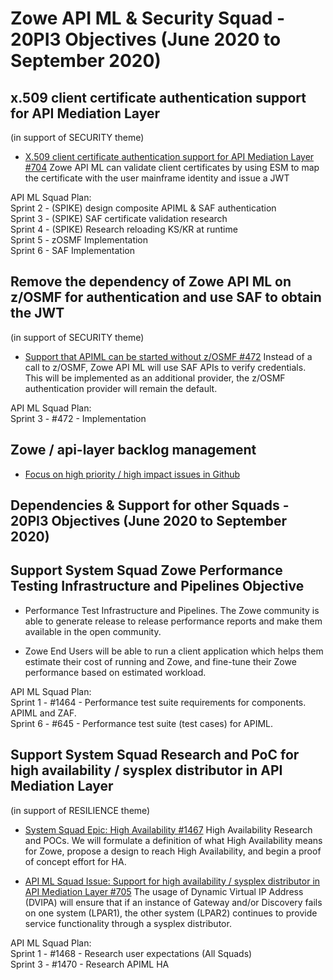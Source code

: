 # Zowe API ML & Security Squad - 20PI3 Objectives (June 2020 to September 2020)


## x.509 client certificate authentication support for API Mediation Layer
(in support of SECURITY theme)

* [X.509 client certificate authentication support for API Mediation Layer #704](https://github.com/zowe/api-layer/issues/704)
Zowe API ML can validate client certificates by using ESM to map the certificate with the user mainframe identity and issue a JWT

API ML Squad Plan:  
Sprint 2 - (SPIKE) design composite APIML & SAF authentication  
Sprint 3 - (SPIKE) SAF certificate validation research  
Sprint 4 - (SPIKE) Research reloading KS/KR at runtime  
Sprint 5 - zOSMF Implementation  
Sprint 6 - SAF Implementation  

## Remove the dependency of Zowe API ML on z/OSMF for authentication and use SAF to obtain the JWT
(in support of SECURITY theme)

* [Support that APIML can be started without z/OSMF #472](https://github.com/zowe/api-layer/issues/472)
Instead of a call to z/OSMF, Zowe API ML will use SAF APIs to verify credentials. This will be implemented as an additional provider, the z/OSMF authentication provider will remain the default.

API ML Squad Plan:  
Sprint 3 - #472 - Implementation

## Zowe / api-layer backlog management

* [Focus on high priority / high impact issues in Github](https://github.com/zowe/api-layer/labels/20PI3)


## Dependencies & Support for other Squads - 20PI3 Objectives (June 2020 to September 2020)


## Support System Squad Zowe Performance Testing Infrastructure and Pipelines Objective

* Performance Test Infrastructure and Pipelines. The Zowe community is able to generate release to release performance reports and make them available in the open community.

* Zowe End Users will be able to run a client application which helps them estimate their cost of running and Zowe, and fine-tune their Zowe performance based on estimated workload.

API ML Squad Plan:  
Sprint 1 - #1464 - Performance test suite requirements for components. APIML and ZAF.  
Sprint 6 - #645 - Performance test suite (test cases) for APIML.

## Support System Squad Research and PoC for high availability / sysplex distributor in API Mediation Layer
(in support of RESILIENCE theme)

* [System Squad Epic: High Availability #1467](https://github.com/zowe/zowe-install-packaging/issues/1467)
High Availability Research and POCs. We will formulate a definition of what High Availability means for Zowe, propose a design to reach High Availability, and begin a proof of concept effort for HA.

* [API ML Squad Issue: Support for high availability / sysplex distributor in API Mediation Layer #705](https://github.com/zowe/api-layer/issues/705)
The usage of Dynamic Virtual IP Address (DVIPA) will ensure that if an instance of Gateway and/or Discovery fails on one system (LPAR1), the other system (LPAR2) continues to provide service functionality through a sysplex distributor.

API ML Squad Plan:  
Sprint 1 - #1468 - Research user expectations (All Squads)  
Sprint 3 - #1470 - Research APIML HA
